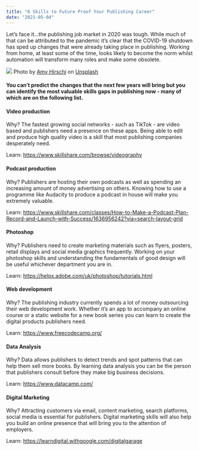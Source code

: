 ```yaml
---
title: "6 Skills to Future Proof Your Publishing Career"
date: "2021-05-04"
---
```


Let’s face it...the publishing job market in 2020 was tough. While much of that can be attributed to the pandemic it’s clear that the COVID-19 shutdown has sped up changes that were already taking place in publishing. Working from home, at least some of the time, looks likely to become the norm whilst automation will transform many roles and make some obsolete. 

![ ](https://images.unsplash.com/photo-1511467687858-23d96c32e4ae?ixid=MnwxMjA3fDB8MHxwaG90by1wYWdlfHx8fGVufDB8fHx8&ixlib=rb-1.2.1&auto=format&fit=crop&w=750&q=80)
Photo by <a href="https://unsplash.com/@amyhirschi?utm_source=unsplash&utm_medium=referral&utm_content=creditCopyText">Amy Hirschi</a> on <a href="https://unsplash.com/s/photos/work?utm_source=unsplash&utm_medium=referral&utm_content=creditCopyText">Unsplash</a>
  


#### You can’t predict the changes that the next few years will bring but you can identify the most valuable skills gaps in publishing now - many of which are on the following list. 

#### Video production
Why? The fastest growing social networks - such as TikTok - are video based and publishers need a presence on these apps. Being able to edit and produce high quality video is a skill that most publishing companies desperately need. 

Learn: https://www.skillshare.com/browse/videography

#### Podcast production
Why? Publishers are hosting their own podcasts as well as spending an increasing amount of money advertising on others. Knowing how to use a programme like Audacity to produce a podcast in house will make you extremely valuable.

Learn: https://www.skillshare.com/classes/How-to-Make-a-Podcast-Plan-Record-and-Launch-with-Success/1636956242?via=search-layout-grid

#### Photoshop
Why? Publishers need to create marketing materials such as flyers, posters, retail displays and social media graphics frequently. Working on your photoshop skills and understanding the fundamentals of good design will be useful whichever department you are in.

Learn: https://helpx.adobe.com/uk/photoshop/tutorials.html

#### Web development
Why? The publishing industry currently spends a lot of money outsourcing their web development work. Whether it’s an app to accompany an online course or a static website for a new book series you can learn to create the digital products publishers need. 

Learn: https://www.freecodecamp.org/

#### Data Analysis
Why? Data allows publishers to detect trends and spot patterns that can help them sell more books. By learning data analysis you can be the person that publishers consult before they make big business decisions. 

Learn: https://www.datacamp.com/
 
#### Digital Marketing 
Why? Attracting customers via email, content marketing, search platforms, social media is essential for publishers. Digital marketing skills will also help you build an online presence that will bring you to the attention of employers. 

Learn: https://learndigital.withgoogle.com/digitalgarage


